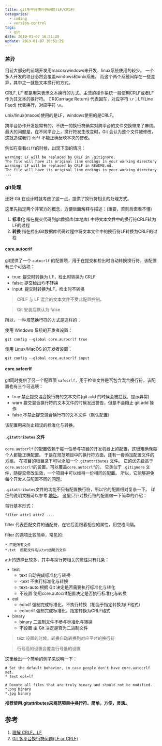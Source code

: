 ```yaml
---
title: git多平台换行符问题(LF/CRLF)
categories:
  - coding
  - version-control
tags:
  - git
date: 2019-01-07 16:51:29
update: 2019-01-07 16:51:29
---
```


### 差异

目前大部分的前端开发用macos/windows来开发，linux系统使用的较少。
一个多人开发的项目必然会覆盖windows和unix系统。
而这个两个系统间存在一些差异，其中之一就是文本换行的方式。

CRLF, LF 都是用来表示文本换行的方式。主流的操作系统一般使用CRLF或者LF作为其文本的换行符。
CR(Carriage Return) 代表回车，对应字符 `\r`；LF(Line Feed) 代表换行，对应字符 `\n`。

unix/linux(macos)使用的是LF，windows使用的是CRLF。

跨平台协作开发是常有的，不统一的换行符确实对跨平台的文件交换带来了麻烦。
最大的问题是，在不同平台上，换行符发生改变时，Git 会认为整个文件被修改，这就造成我们 `diff` 不能正确反映本次的修改。

例如在查看`diff`的时候，出现下面的情况：
```
warning: LF will be replaced by CRLF in .gitignore.
The file will have its original line endings in your working directory
warning: LF will be replaced by CRLF in README.md.
The file will have its original line endings in your working directory
...
```

<!-- more -->

### git处理

还好 Git 在设计时就考虑了这一点，提供了换行符相关的处理方式。

这里先指定两个非官方的概念，方便后面解释与描述：(重要，否则后面看不懂)

1. **标准化** 指在提交代码到git数据库(本地库) 中将文本文件中的换行符CRLF转为LF的过程
2. **转换** 指在检出Git数据库代码过程中将文本文件中的换行符LF转换为CRLF的过程

#### core.autocrlf

git提供了一个 `autocrlf` 的配置项，用于在提交和检出时自动转换换行符，该配置有三个可选项：

- true: 提交时转换为 LF，检出时转换为 CRLF
- false: 提交检出均不转换
- input: 提交时转换为LF，检出时不转换

> CRLF 与 LF 混合的文本文件不受此配置控制。

> Git 安装后默认为 false

所以，一种规范换行符的方式是这样的：

使用 Windows 系统的开发者设置：
```
git config --global core.aurocrlf true
```

使用 Linux/MacOS 的开发者设置：
```
git config --global core.autocrlf input
```

#### core.safecrlf

git同时提供了另一个配置项 `safecrlf`，用于检查文件是否包含混合换行符，该配置也有三个可选项：

- true 禁止提交混合换行符的文本文件(git add 的时候会被拦截，提示异常)
- warn 提交混合换行符的文本文件的时候发出警告，但是不会阻止 git add 操作
- false 不禁止提交混合换行符的文本文件（默认配置）

该配置用来防止错误的标准化与转换。

#### `.gitattributes` 文件

`core.autocrlf` 的配置依赖于每一位参与项目的开发机器上的配置，这很难确保每个人都能正确配置。
于是在规范项目中的换行符方面，还有一套添加配置文件的方案。
在项目的根目录下可以添加一个`.gitattributes` 文件。
它的优先级高于`core.autocrlf`的设置，可以覆盖`core.autocrlf`的。
它类似于 `.gitignore` 文件，随提交修改生效，一个项目中可以维持一份相同的配置。
所以，它能够避免每个开发人员配置不同的问题。

`.gitattributes`文件的功能不只有配置换行符，所以它的配置相对复杂一下。
详细的说明文档可以参考 [地址](http://schacon.github.io/git/gitattributes.html)。
这里只针对换行符的配置做一下简单的介绍：

每行基本形式：

```
filter attr1 attr2 ....
```

filter 代表匹配文件的通配符，在它后面跟着相应的属性，用空格间隔。

filter 的选项比较简单，常见的:

```
* 匹配所有文件
*.txt  匹配文件名以txt结尾的文件
```

attr的选择比较多，其中与换行符相关的属性只有几条：

- text
    - text 自动完成标准化与转换
    - -text 不执行标准化与转换
    - text=auto 根据 Git 决定是否需要执行标准化与转化
    - 不设置 使用core.autocrlf配置决定是否执行标准化与转换
- eol
    - eol=lf 强制完成标准化，不执行转换（相当于指定转换为LF格式）
    - eol=crlf 强制完成标准化，指定转换为CRLF格式
- binary
    - binary 二进制文件不参与标准化与转换
    - 不设置 由 Git 决定是否为二进制文件

> text 设置的时候，转换自动转换到对应平台的换行符

> 行号高的设置会覆盖行号低的设置

这里给出一个简单的例子来说明一下：
```
# Set the default behavior, in case people don't have core.autocrlf set.
* text eol=lf

# Denote all files that are truly binary and should not be modified.
*.png binary
*.jpg binary
```

**推荐使用.gitattributes来规范项目中换行符。简单，方便，灵活。**

## 参考
1. [理解 CRLF，LF](https://www.jianshu.com/p/ec9564fe1c2b)
2. [Git 多平台换行符问题(LF or CRLF)](http://blog.konghy.cn/2017/03/19/git-lf-or-crlf/)

